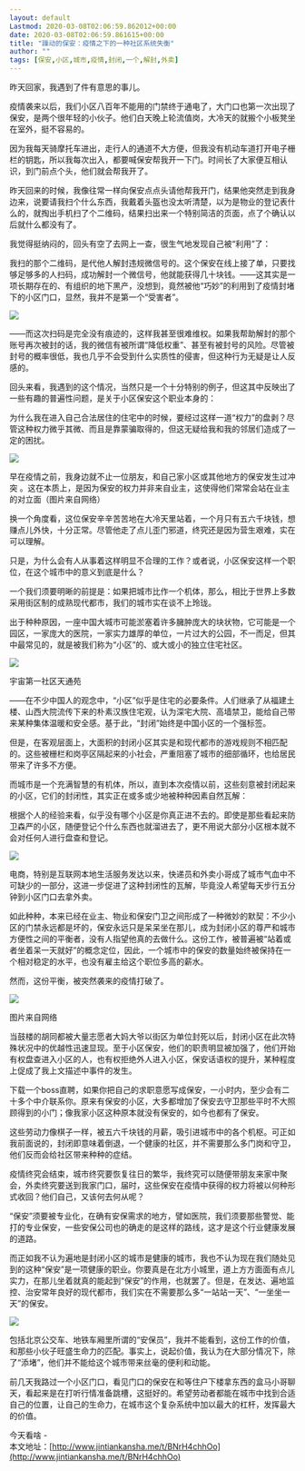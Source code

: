 ```yaml
---
layout: default
Lastmod: 2020-03-08T02:06:59.862012+00:00
date: 2020-03-08T02:06:59.861615+00:00
title: "躁动的保安：疫情之下的一种社区系统失衡"
author: ""
tags: [保安,小区,城市,疫情,封闭,一个,解封,外卖]
---
```


昨天回家，我遇到了件有意思的事儿。

疫情袭来以后，我们小区八百年不能用的门禁终于通电了，大门口也第一次出现了保安，是两个很年轻的小伙子。他们白天晚上轮流值岗，大冷天的就搬个小板凳坐在室外，挺不容易的。

因为我每天骑摩托车进出，走行人的通道不大方便，但我没有机动车道打开电子栅栏的钥匙，所以我每次出入，都要喊保安帮我开一下门。时间长了大家便互相认识，到门前点个头，他们就会帮我开了。

昨天回来的时候，我像往常一样向保安点点头请他帮我开门，结果他突然走到我身边来，说要请我扫个什么东西，我戴着头盔也没太听清楚，以为是物业的登记表什么的，就掏出手机扫了个二维码，结果扫出来一个特别简洁的页面，点了个确认以后就什么都没有了。

我觉得挺纳闷的，回头有空了去网上一查，很生气地发现自己被“利用”了：

我扫的那个二维码，是代他人解封违规微信号的。这个保安在线上接了单，只要找够足够多的人扫码，成功解封一个微信号，他就能获得几十块钱。——这其实是一项长期存在的、有组织的地下黑产，没想到，竟然被他“巧妙”的利用到了疫情封堵下的小区门口，显然，我并不是第一个“受害者”。

  

![](https://images.weserv.nl/?url=http%3A//img2.jintiankansha.me/get%3Fsrc%3Dhttp%3A//mmbiz.qpic.cn/mmbiz_png/OqGiafEYWHUhLo8F6TPD2ibEoeYSIicriaAoic27OVadWibqR65ESa2a7COkicg6wibqx7cgeFVMhGEt3Z88RMCRZgJMLA/640%3Fwx_fmt%3Dpng)

——而这次扫码是完全没有痕迹的，这样我甚至很难维权。如果我帮助解封的那个账号再次被封的话，我的微信有被所谓“降低权重”、甚至有被封号的风险。尽管被封号的概率很低，我也几乎不会受到什么实质性的侵害，但这种行为无疑是让人反感的。

回头来看，我遇到的这个情况，当然只是一个十分特别的例子，但这其中反映出了一些有趣的普遍性问题，是关于小区保安这个职业本身的：

为什么我在进入自己合法居住的住宅中的时候，要经过这样一道“权力”的盘剥？尽管这种权力微乎其微、而且是靠蒙骗取得的，但这无疑给我和我的邻居们造成了一定的困扰。

![](https://images.weserv.nl/?url=http%3A//img2.jintiankansha.me/get%3Fsrc%3Dhttp%3A//mmbiz.qpic.cn/mmbiz_jpg/OqGiafEYWHUhLo8F6TPD2ibEoeYSIicriaAoYQvsIbvnokFvIqf5xOBQ6jXpw06jhdib0QmpDOSNbicxuCHxuzeKUibaQ/640%3Fwx_fmt%3Djpeg)

  

早在疫情之前，我身边就不止一位朋友，和自己家小区或其他地方的保安发生过冲突 。这在本质上，是因为保安的权力并非来自业主，这使得他们常常会站在业主的对立面（图片来自网络）

  

换一个角度看，这位保安辛辛苦苦地在大冷天里站着，一个月只有五六千块钱，想赚点儿外快，十分正常。尽管他走了点儿歪门邪道，终究还是因为营生艰难，实在可以理解。

  

只是，为什么会有人从事着这样明显不合理的工作？或者说，小区保安这样一个职位，在这个城市中的意义到底是什么？

一个我们须要明晰的前提是：如果把城市比作一个机体，那么，相比于世界上多数采用街区制的成熟现代都市，我们的城市实在谈不上玲珑。

出于种种原因，一座中国大城市可能淤塞着许多臃肿庞大的块状物，它可能是一个园区，一家庞大的医院，一家实力雄厚的单位，一片过大的公园，不一而足，但其中最常见的，就是被我们称为“小区”的、或大或小的独立住宅社区。

  

![](https://images.weserv.nl/?url=http%3A//img2.jintiankansha.me/get%3Fsrc%3Dhttp%3A//mmbiz.qpic.cn/mmbiz_png/OqGiafEYWHUhLo8F6TPD2ibEoeYSIicriaAoDnFWneMzojeEwRyJXmJRDicWUl8N6exRA2sgO9ec1U8IhBLzOliaF4XA/640%3Fwx_fmt%3Dpng)

宇宙第一社区天通苑  

——在不少中国人的观念中，“小区”似乎是住宅的必要条件。人们继承了从福建土楼、山西大院流传下来的朴素汉族住宅观，认为深宅大院、高墙禁卫，能给自己带来某种集体温暖和安全感。基于此，“封闭”始终是中国小区的一个强标签。

但是，在客观层面上，大面积的封闭小区其实是和现代都市的游戏规则不相匹配的。这些被栅栏和岗亭区隔起来的小社会，严重阻塞了城市的细部循环，也给居民带来了许多不方便。

而城市是一个充满智慧的有机体，所以，直到本次疫情以前，这些刻意被封闭起来的小区，它们的封闭性，其实正在或多或少地被种种因素自然瓦解：

根据个人的经验来看，似乎没有哪个小区是你真正进不去的。即使是那些看起来防卫森严的小区，随便登记个什么东西也就溜进去了，更不用说大部分小区根本就不会对任何人进行盘查和登记。

  

![](https://images.weserv.nl/?url=http%3A//img2.jintiankansha.me/get%3Fsrc%3Dhttp%3A//mmbiz.qpic.cn/mmbiz_jpg/OqGiafEYWHUhLo8F6TPD2ibEoeYSIicriaAoYIdhLAKG3ocPYH1wbePyJo1vgr6fFbAc0A4LS19eGatgstJ01zichKg/640%3Fwx_fmt%3Djpeg)

电商，特别是互联网本地生活服务发达以来，快递员和外卖小哥成了城市气血中不可缺少的一部分，这进一步促进了这种封闭性的瓦解，毕竟没人希望每天步行五分钟到小区门口去拿外卖。

如此种种，本来已经在业主、物业和保安门卫之间形成了一种微妙的默契：不少小区的门禁永远都是坏的，保安永远只是呆呆坐在那儿，成为封闭小区的尊严和城市方便性之间的平衡者，没有人指望他真的去做什么。这份工作，被普遍被“站着或者坐着呆一天就好”的概念定位，因此，一个城市中的保安的数量始终被保持在一个相对稳定的水平，也没有雇主给这个职位多高的薪水。

然而，这份平衡，被突然袭来的疫情打破了。

  

![](https://images.weserv.nl/?url=http%3A//img2.jintiankansha.me/get%3Fsrc%3Dhttp%3A//mmbiz.qpic.cn/mmbiz_jpg/OqGiafEYWHUhLo8F6TPD2ibEoeYSIicriaAouLtODPSxicNO2Vib227qXJ3xCWFDDqgQVrznhRyqLqUibvRunCLR74BAA/640%3Fwx_fmt%3Djpeg)

图片来自网络

当鼓楼的胡同都被大量志愿者大妈大爷以街区为单位封死以后，封闭小区在此次特殊状况中的优越性迅速显现。至于小区保安，他们的职责明显被加强了，他们开始有权盘查进入小区的人，也有权拒绝外人进入小区，保安话语权的提升，某种程度上促成了我上文描述中事件的发生。

下载一个boss直聘，如果你把自己的求职意愿写成保安，一小时内，至少会有二十多个中介联系你。原来有保安的小区，大多都增加了保安去守卫那些平时不大照顾得到的小门；像我家小区这种原本就没有保安的，如今也都有了保安。

  

这些劳动力像棋子一样，被五六千块钱的月薪，吸引进城市中的各个机枢。可正如我前面说的，封闭即意味着倒退，一个健康的社区，并不需要那么多门岗和守卫，他们反而会给社区带来种种的症结。

  

疫情终究会结束，城市终究要恢复往日的繁华，我终究可以随便带朋友来家中聚会，外卖终究要送到我家门口，届时，这些保安在疫情中获得的权力将被以何种形式收回？他们自己，又该何去何从呢？

  

“保安”须要被专业化，在确有安保需求的地方，譬如医院，我们须要那些警觉、能打的专业保安，一些安保公司也的确走的是这样的路线，这才是这个行业健康发展的道路。

  

而正如我不认为遍地是封闭小区的城市是健康的城市，我也不认为现在我们随处见到的这种“保安”是一项健康的职业。你要真是在北方小城里，道上方方面面有点儿实力，在那儿坐着就真的能起到“保安”的作用，也就罢了。但是，在发达、遍地监控、治安常年良好的现代都市，我们实在不需要那么多“一站站一天”、“一坐坐一天”的保安。

![](https://images.weserv.nl/?url=http%3A//img2.jintiankansha.me/get%3Fsrc%3Dhttp%3A//mmbiz.qpic.cn/mmbiz_jpg/OqGiafEYWHUhLo8F6TPD2ibEoeYSIicriaAoaPxFAuBkvnubnsffsjiapryctMbnIb5csIN9WGEOqJf4rCuA1JY059w/640%3Fwx_fmt%3Djpeg)

  

包括北京公交车、地铁车厢里所谓的“安保员”，我并不能看到，这份工作的价值，和那些小伙子旺盛生命力的匹配。事实上，说起价值，我认为在大部分情况下，除了“添堵”，他们并不能给这个城市带来丝毫的便利和动能。

前几天我路过一个小区门口，看见门口的保安在和等住户下楼拿东西的盒马小哥聊天，看起来是在打听行情准备跳槽，这挺好的。希望劳动者都能在城市中找到合适自己的位置，让自己的生命力，在城市这个复杂系统中加以最大的杠杆，发挥最大的价值。

  

今天看啥 -  
本文地址：[http://www.jintiankansha.me/t/BNrH4chhOo](http://www.jintiankansha.me/t/BNrH4chhOo)

